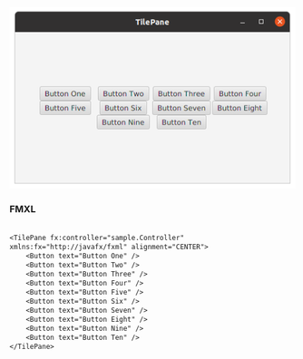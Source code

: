 <p align="center"><img src="TilePane.png"></p>

<h3>FMXL</h3>
<pre>
<code>
&lt;TilePane fx:controller="sample.Controller" xmlns:fx="http://javafx/fxml" alignment="CENTER"&gt;
    &lt;Button text="Button One" /&gt;
    &lt;Button text="Button Two" /&gt;
    &lt;Button text="Button Three" /&gt;
    &lt;Button text="Button Four" /&gt;
    &lt;Button text="Button Five" /&gt;
    &lt;Button text="Button Six" /&gt;
    &lt;Button text="Button Seven" /&gt;
    &lt;Button text="Button Eight" /&gt;
    &lt;Button text="Button Nine" /&gt;
    &lt;Button text="Button Ten" /&gt;
&lt;/TilePane&gt;
</code>
</pre>
